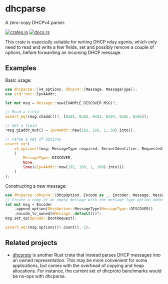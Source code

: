 # dhcparse

A zero-copy DHCPv4 parser.

[![crates.io](https://img.shields.io/crates/v/dhcparse.svg)](https://crates.io/crates/dhcparse)
[![docs.rs](https://img.shields.io/docsrs/dhcparse)](https://docs.rs/dhcparse)

This crate is especially suitable for writing DHCP relay agents, which
only need to read and write a few fields, set and possibly remove a
couple of options, before forwarding an incoming DHCP message.

## Examples

Basic usage:

```rust
use dhcparse::{v4_options, dhcpv4::{Message, MessageType}};
use std::net::Ipv4Addr;

let mut msg = Message::new(EXAMPLE_DISCOVER_MSG)?;

// Read a field
assert_eq!(msg.chaddr()?, [0x01, 0x02, 0x03, 0x04, 0x05, 0x06]);

// Set a field
*msg.giaddr_mut() = Ipv4Addr::new(192, 168, 1, 50).into();

// Parse a set of options
assert_eq!(
    v4_options!(msg; MessageType required, ServerIdentifier, RequestedIpAddress)?,
    (
        MessageType::DISCOVER,
        None,
        Some(&Ipv4Addr::new(192, 168, 1, 100).into())
    )
);
```

Constructing a new message:

```rust
use dhcparse::dhcpv4::{DhcpOption, Encode as _, Encoder, Message, MessageType, OpCode};
// Create a copy of an empty message with the message type option added
let mut msg = Encoder
    .append_option(DhcpOption::MessageType(MessageType::DISCOVER))
    .encode_to_owned(&Message::default())?;
msg.set_op(OpCode::BootRequest);

assert_eq!(msg.options()?.count(), 1);
```

## Related projects

* [dhcproto] is another Rust crate that instead parses DHCP messages
  into an owned representation. This may be more convenient for some
  applications, but comes with the overhead of copying and heap
  allocations. For instance, the current set of dhcproto benchmarks
  would be no-ops with dhcparse.

[dhcproto]: https://github.com/bluecatengineering/dhcproto
